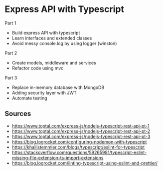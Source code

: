 # Express API with Typescript

Part 1

- Build express API with typescript
- Learn interfaces and extended classes
- Avoid messy console.log by using logger (winston)

Part 2

- Create models, middleware and services
- Refactor code using mvc

Part 3

- Replace in-memory database with MongoDB
- Adding security layer with JWT
- Automate testing

## Sources

- https://www.toptal.com/express-js/nodejs-typescript-rest-api-pt-1
- https://www.toptal.com/express-js/nodejs-typescript-rest-api-pt-2
- https://www.toptal.com/express-js/nodejs-typescript-rest-api-pt-3
- https://blog.logrocket.com/configuring-nodemon-with-typescript
- https://khalilstemmler.com/blogs/typescript/eslint-for-typescript
- https://stackoverflow.com/questions/59265981/typescript-eslint-missing-file-extension-ts-import-extensions
- https://blog.logrocket.com/linting-typescript-using-eslint-and-prettier/